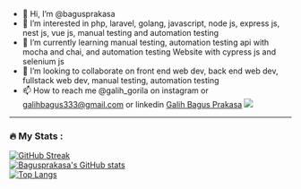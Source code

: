 - 👋 Hi, I’m @bagusprakasa
- 👀 I’m interested in php, laravel, golang, javascript, node js, express js, nest js, vue js, manual testing and automation testing
- 🌱 I’m currently learning manual testing, automation testing api with mocha and chai, and automation testing Website with cypress js and selenium js 
- 💞️ I’m looking to collaborate on front end web dev, back end web dev, fullstack web dev, manual testing, automation testing
- 📫 How to reach me @galih_gorila on instagram or galihbagus333@gmail.com or linkedin [Galih Bagus Prakasa](https://www.linkedin.com/in/galih-bagus-prakasa-067252208/)
![](https://komarev.com/ghpvc/?username=bagusprakasa)
---
### :fire: My Stats :
[![GitHub Streak](http://github-readme-streak-stats.herokuapp.com?user=bagusprakasa&theme=radical&date_format=j%20M%5B%20Y%5D)](https://github.com/bagusprakasa)
<br />
[![Bagusprakasa's GitHub stats](https://github-readme-stats.vercel.app/api?username=bagusprakasa&show_icons=true&theme=radical)](https://github.com/bagusprakasa)
<br />
[![Top Langs](https://github-readme-stats.vercel.app/api/top-langs/?username=bagusprakasa&langs_count=10&layout=compact&theme=radical)](https://github.com/bagusprakasa)
<!---
bagusprakasa/bagusprakasa is a ✨ special ✨ repository because its `README.md` (this file) appears on your GitHub profile.
You can click the Preview link to take a look at your changes.
--->
